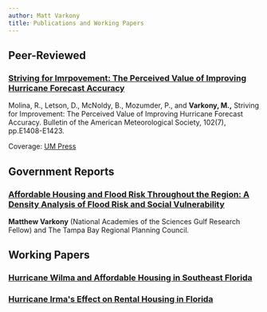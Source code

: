 ```yaml
---
author: Matt Varkony
title: Publications and Working Papers
---
```


## Peer-Reviewed

### [Striving for Imrpovement: The Perceived Value of Improving Hurricane Forecast Accuracy](https://journals.ametsoc.org/view/journals/bams/102/7/BAMS-D-20-0179.1.xml)
Molina, R., Letson, D., McNoldy, B., Mozumder, P., and **Varkony, M.,** Striving for Improvement: The Perceived Value of Improving Hurricane Forecast Accuracy. Bulletin of the American Meteorological Society, 102(7), pp.E1408-E1423. 

Coverage: [UM Press](https://news.miami.edu/rosenstiel/stories/2021/09/public-will-pay-over-500-million-a-year-for-hurricane-forecast-improvements-study-finds.html)

## Government Reports 

### [Affordable Housing and Flood Risk Throughout the Region: A Density Analysis of Flood Risk and Social Vulnerability](https://tbrpc.org/reach/)

**Matthew Varkony** (National Academies of the Sciences Gulf Research Fellow) and The Tampa Bay Regional Planning Council. 

## Working Papers 

### [Hurricane Wilma and Affordable Housing in Southeast Florida](chapterone.pdf)

### [Hurricane Irma's Effect on Rental Housing in Florida]()

